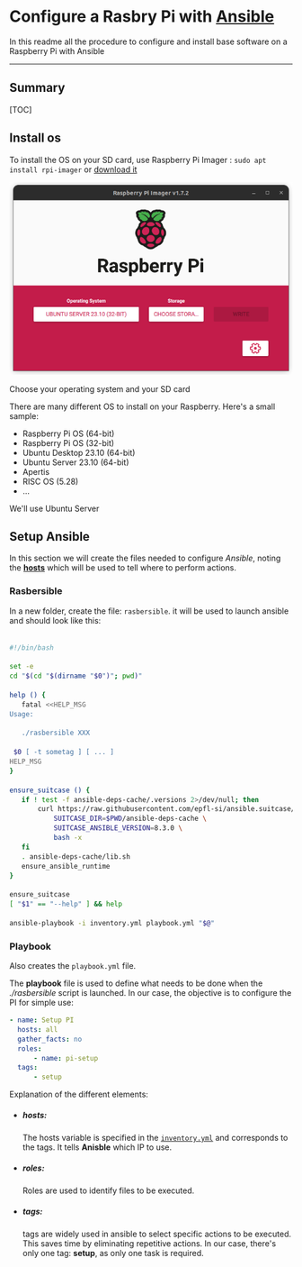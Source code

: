 # Configure a Rasbry Pi with [Ansible](https://www.ansible.com/)

In this readme all the procedure to configure and install base software on a Raspberry Pi with Ansible

---

## Summary

[TOC]

## Install os

To install the OS on your SD card, use Raspberry Pi Imager : `sudo apt install rpi-imager` or [download it](https://www.raspberrypi.com/software/)

![Raspberry Pi Imager](imager.png)

Choose your operating system and your SD card

There are many different OS to install on your Raspberry. Here's a small sample:

-   Raspberry Pi OS (64-bit)
-   Raspberry Pi OS (32-bit)
-   Ubuntu Desktop 23.10 (64-bit)
-   Ubuntu Server 23.10 (64-bit)
-   Apertis
-   RISC OS (5.28)
-   ...

We'll use Ubuntu Server

## Setup Ansible

In this section we will create the files needed to configure _Ansible_, noting the [**hosts**](####hosts) which will be used to tell where to perform actions.

### Rasbersible

In a new folder, create the file: `rasbersible`.
it will be used to launch ansible and should look like this:

```bash

#!/bin/bash

set -e
cd "$(cd "$(dirname "$0")"; pwd)"

help () {
   fatal <<HELP_MSG
Usage:

   ./rasbersible XXX

 $0 [ -t sometag ] [ ... ]
HELP_MSG
}

ensure_suitcase () {
   if ! test -f ansible-deps-cache/.versions 2>/dev/null; then
       curl https://raw.githubusercontent.com/epfl-si/ansible.suitcase/master/install.sh | \
           SUITCASE_DIR=$PWD/ansible-deps-cache \
           SUITCASE_ANSIBLE_VERSION=8.3.0 \
           bash -x
   fi
   . ansible-deps-cache/lib.sh
   ensure_ansible_runtime
}

ensure_suitcase
[ "$1" == "--help" ] && help

ansible-playbook -i inventory.yml playbook.yml "$@"


```

### Playbook

Also creates the `playbook.yml` file.

The **playbook** file is used to define what needs to be done when the _./rasbersible_ script is launched. In our case, the objective is to configure the PI for simple use:

```yml
- name: Setup PI
  hosts: all
  gather_facts: no
  roles:
      - name: pi-setup
  tags:
      - setup
```

Explanation of the different elements:

-   ##### hosts:
    The hosts variable is specified in the [`inventory.yml`](###inventory) and corresponds to the tags. It tells **Anisble** which IP to use.
-   ##### roles:
    Roles are used to identify files to be executed.
-   ##### tags:
    tags are widely used in ansible to select specific actions to be executed. This saves time by eliminating repetitive actions. In our case, there's only one tag: **setup**, as only one task is required.

